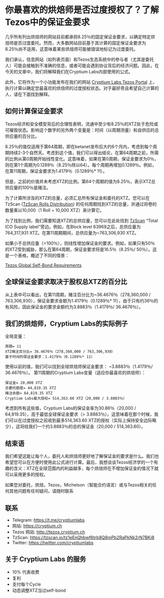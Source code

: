 # 你最喜欢的烘焙师是否过度授权了？了解Tezos中的保证金要求

几乎所有列出烘焙师的网站目前都承担8.25％的固定保证金要求，以确定特定烘焙师是否过度委托。然而，大多数网站目前基于其计算的固定保证金要求为8.25％尚不适用，这意味着某些烘焙师可能被错误地标记为过度委托。

我们承认，信息网站（如列表页面）和Tezos生态系统中的参与者（尤其是委托人）可能会接触到不准确的信息，或者可能会遇到协议背后的经济问题。因此，在今天的文章中，我们将解释我们在Cryptium Labs内部使用的公式。

此外，它将作为一个小功能发布在我们的网站 [Cryptium Labs Tezos Portal](http://tezos.cryptium.ch) 上，执行计算以确定您最喜欢的烘焙师的过度授权状态。对于最好奇且希望自己计算的人，请在下面找到解释。


## 如何计算保证金要求
Tezos经济和安全模型背后的合理性表明，流通中至少有8.25％的XTZ处于危险或可摧毁状态。影响这个数字的另外两个变量是：时间（以周期测量）和自供应的总供应量的百分比。

8.25％的值仅适用于第64周期，即在betanet发布后大约6个月内，考虑到每个周期持续2-3个自然天。考虑到这个值，我们可以得出结论，在第64周期之前，所需的比例从第0周期开始线性变化。这意味着，如果在第0周期，保证金要求为0％，则在第1个周期为0.1289％（8.25％除以64）。每个周期再增加0.1289％。例如，在第11周期，保证金要求为1.4179％（0.1289％* 11）。

但是，之前的价值并未考虑XTZ的比例。第64个周期的值为8.25％，表示XTZ总供应量的100％是赌注。

为了计算所涉及的XTZ的总量，必须汇总所有保证金和委托的XTZ。您可以在 TzScan ([TzScan Rolls Distribution](https://tzscan.io/rolls-distribution)) 的任何周期找到XTZ的总量，并通过将卷的数量乘以10,000（1 Roll = 10,000 XTZ）来计算它。

为了找到比例，我们需要知道XTZ的总供应量，您可以在此处找到 [TzScan](https://tzscan.io) “Total ICO Supply label”旁边。例如，在Block level 63969之后，总供应量为764,317,931 XTZ。在第11周期期间，总供应量为~763,306,930 XTZ。

如果小于总供应量（<100％），则线性增加保证金的要求。例如，如果只有50％的XTZ受到威胁，那么在第64周期，保证金要求将是16.5％（8.25％/ 50％）。这是一个表格，概述了不同的情景：

[Tezos Global Self-Bond Requirements](https://gist.github.com/awasunyin/b6d8757c63027dafbba80220878569bd#file-tezos-global-self-bond-requirement-csv)

## 全球保证金要求取决于股权总XTZ的百分比
从上表中可以看出，在第11周期，赌注百分比为~36.4676％（278,360,000 / 763,306,930），保证金要求金额为1.4179％（0.1289％* 11），由于只有约36％的有风险，因此保证金的要求金额约为3.8883％（1.4179％/ 36.4676％）。

## 我们的烘焙师，Cryptium Labs的实际例子
全局变量：
```
周期= 11
XTZ赌注百分比= 36.4676％（278,360,000 / 763,306,930）
基于时间的保证金要求：1.4179％（0.1289％* 11）
```
使用以前的值，我们可以找到全球烘焙师保证金要求：
~3.8883％（1.4179％/ 36.4676％）。
第11周期的Cryptium Labs变量（适应你最喜欢的烘焙师）：
```
保证金= 20,000 XTZ
总委托额度= 44,819.35 XTZ
赌注余额= 64,819.35 XTZ
Cryptium Labs最大授权= 514,363.60 XTZ（20,000 / 3.8883％）
``` 
考虑到所有这些值，Cryptium Labs的保证金率为30.86％（20,000 / 64,819.35），高于最低全球保证金要求（> 3.8883％）。这意味着在那个时候，我们可以在过度授权之前收到最多514,363.60 XTZ的授权（实际上保持安全边际略少），这将给我们一个约3.8883％的总的保证金（20,000 / 514,363.60）。

## 结束语
我们希望这能让每个人，委托人和烘焙师更好地了解保证金的要求是什么。我们也希望您可以在方便时使用此公式进行计算。最后，我想谈谈Tezos经济学的一个有趣的含义：XTZ在全球范围内的利益越多，每个烘焙师在不增加保证金的情况下就可以采用更多的授权。

如果您对委托，烘焙，Tezos，Michelson（智能合约语言）或与Tezos相关的任何其他问题有任何疑问，请随时联系

## 联系
* Telegram: https://t.me/cryptiumlabs
* 网站: https://cryptium.ch
* Tezos 网站: http://tezos.cryptium.ch
* TzScan: https://tzscan.io/tz1eEnQhbwf6trb8Q8mPb2RaPkNk2rN7BKi8
* Twitter: https://twitter.com/cryptiumlabs

## 关于 Cryptium Labs 的服务
* 10% 代表收费
* 复利
* 支付每个Cycle
* 动态调整XTZ当过self-bond